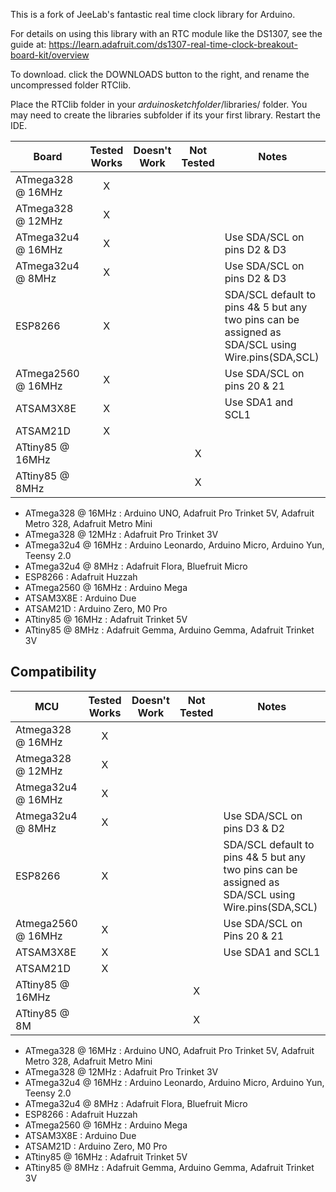 This is a fork of JeeLab's fantastic real time clock library for Arduino.

For details on using this library with an RTC module like the DS1307, see the guide at: https://learn.adafruit.com/ds1307-real-time-clock-breakout-board-kit/overview

To download. click the DOWNLOADS button to the right, and rename the uncompressed folder RTClib.

Place the RTClib folder in your *arduinosketchfolder*/libraries/ folder. 
You may need to create the libraries subfolder if its your first library. Restart the IDE.

Board              | Tested Works | Doesn't Work | Not Tested  | Notes
------------------ | :----------: | :----------: | :---------: | -----
ATmega328 @ 16MHz  |      X       |              |             |
ATmega328 @ 12MHz  |      X       |              |             |
ATmega32u4 @ 16MHz |      X       |              |             | Use SDA/SCL on pins D2 & D3
ATmega32u4 @ 8MHz  |      X       |              |             | Use SDA/SCL on pins D2 & D3
ESP8266            |      X       |              |             | SDA/SCL default to pins 4& 5 but any two pins can be assigned as SDA/SCL using Wire.pins(SDA,SCL)
ATmega2560 @ 16MHz |      X       |              |             | Use SDA/SCL on pins 20 & 21
ATSAM3X8E          |      X       |              |             | Use SDA1 and SCL1           
ATSAM21D           |      X       |              |             |
ATtiny85 @ 16MHz   |              |              |      X      |
ATtiny85 @ 8MHz    |              |              |      X      |

  * ATmega328 @ 16MHz : Arduino UNO, Adafruit Pro Trinket 5V, Adafruit Metro 328, Adafruit Metro Mini
  * ATmega328 @ 12MHz : Adafruit Pro Trinket 3V
  * ATmega32u4 @ 16MHz : Arduino Leonardo, Arduino Micro, Arduino Yun, Teensy 2.0
  * ATmega32u4 @ 8MHz : Adafruit Flora, Bluefruit Micro
  * ESP8266 : Adafruit Huzzah
  * ATmega2560 @ 16MHz : Arduino Mega
  * ATSAM3X8E : Arduino Due
  * ATSAM21D : Arduino Zero, M0 Pro
  * ATtiny85 @ 16MHz : Adafruit Trinket 5V
  * ATtiny85 @ 8MHz : Adafruit Gemma, Arduino Gemma, Adafruit Trinket 3V

<!-- START COMPATIBILITY TABLE -->

## Compatibility

MCU               | Tested Works | Doesn't Work | Not Tested  | Notes
----------------- | :----------: | :----------: | :---------: | -----
Atmega328 @ 16MHz |      X       |             |            | 
Atmega328 @ 12MHz |      X       |             |            | 
Atmega32u4 @ 16MHz |      X       |             |            | 
Atmega32u4 @ 8MHz |      X       |             |            | Use SDA/SCL on pins D3 &amp; D2
ESP8266           |      X       |             |            | SDA/SCL default to pins 4&amp; 5 but any two pins can be assigned as SDA/SCL using Wire.pins(SDA,SCL)
Atmega2560 @ 16MHz |      X       |             |            | Use SDA/SCL on Pins 20 &amp; 21
ATSAM3X8E         |      X       |             |            | Use SDA1 and SCL1
ATSAM21D          |      X       |             |            | 
ATtiny85 @ 16MHz  |             |             |     X       | 
ATtiny85 @ 8M     |             |             |     X       | 

  * ATmega328 @ 16MHz : Arduino UNO, Adafruit Pro Trinket 5V, Adafruit Metro 328, Adafruit Metro Mini
  * ATmega328 @ 12MHz : Adafruit Pro Trinket 3V
  * ATmega32u4 @ 16MHz : Arduino Leonardo, Arduino Micro, Arduino Yun, Teensy 2.0
  * ATmega32u4 @ 8MHz : Adafruit Flora, Bluefruit Micro
  * ESP8266 : Adafruit Huzzah
  * ATmega2560 @ 16MHz : Arduino Mega
  * ATSAM3X8E : Arduino Due
  * ATSAM21D : Arduino Zero, M0 Pro
  * ATtiny85 @ 16MHz : Adafruit Trinket 5V
  * ATtiny85 @ 8MHz : Adafruit Gemma, Arduino Gemma, Adafruit Trinket 3V

<!-- END COMPATIBILITY TABLE -->
